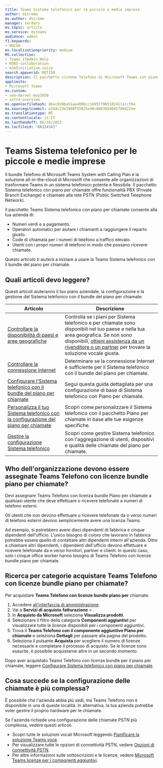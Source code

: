 ```yaml
---
title: Teams Sistema telefonico per le piccole e medie imprese
author: dstrome
ms.author: dstrome
manager: serdars
ms.topic: article
ms.service: msteams
audience: admin
f1.keywords:
- NOCSH
ms.localizationpriority: medium
MS.collection:
- Teams_ITAdmin_Help
- M365-collaboration
- m365initiative-voice
search.appverid: MET150
description: Il pacchetto sistema Telefono di Microsoft Teams con piano per chiamate è un'opzione economica per le chiamate vocali, che consente alle piccole e medie imprese di comunicare meglio.
appliesto:
- Microsoft Teams
ms.custom:
- seo-marvel-may2020
- intro-overview
ms.openlocfilehash: 86ac928ba51ae409bcc1695f79651024111ccf04
ms.sourcegitcommit: e38dc23e3968f55625e90c8883884045f80d22ee
ms.translationtype: MT
ms.contentlocale: it-IT
ms.lasthandoff: 06/16/2022
ms.locfileid: "66124341"
---
```

# <a name="teams-phone-system-guidance-for-small-and-medium-businesses"></a>Teams Sistema telefonico per le piccole e medie imprese

Il bundle Telefono di Microsoft Teams System with Calling Plan è la soluzione all-in-the-cloud di Microsoft che consente alle organizzazioni di trasformare Teams in un sistema telefonico potente e flessibile. Il pacchetto Sistema telefonico con piano per chiamate offre funzionalità PBX (Private Branch Exchange) e chiamate alla rete PSTN (Public Switched Telephone Network).

Il pacchetto Teams Sistema telefonico con piano per chiamate consente alla tua azienda di:

- Numeri verdi e a pagamento.
- Operatori automatici per aiutare i chiamanti a raggiungere il reparto giusto.
- Code di chiamata per i numeri di telefono a traffico elevato.
- Utenti con i propri numeri di telefono in modo che possano ricevere chiamate.

Questo articolo ti aiuterà a iniziare a usare la Teams Sistema telefonico con il bundle del piano per chiamate.

## <a name="which-articles-should-i-read"></a>Quali articoli devo leggere?

Questi articoli aiuteranno il tuo piano aziendale, la configurazione e la gestione del Sistema telefonico con il bundle del piano per chiamate.

| Articolo | Descrizione |
|---------|-------------|
| [Controllare la disponibilità di paesi e aree geografiche](../country-and-region-availability-for-audio-conferencing-and-calling-plans/country-and-region-availability-for-audio-conferencing-and-calling-plans.md) | Controlla se i piani per Sistema telefonico e per chiamate sono disponibili nel tuo paese e nella tua area geografica. Se non sono disponibili, [ottieni assistenza da un rivenditore o un partner](../business-voice/reseller-partner-support.md) per trovare la soluzione vocale giusta. |
| [Controllare la connessione Internet](../business-voice/get-ready-internet.md) | Determinare se la connessione Internet è sufficiente per il Sistema telefonico con il bundle del piano per chiamate. |
| [Configurare l'Sistema telefonico con il bundle del piano per chiamate](../business-voice/set-up-overview.md) | Segui questa guida dettagliata per una configurazione di base di Sistema telefonico con Piano per chiamate. |
| [Personalizza il tuo Sistema telefonico con la configurazione del piano per chiamate](../business-voice/customize-business-voice.md) | Scopri come personalizzare il Sistema telefonico con il pacchetto Piano per chiamate in base alle tue esigenze specifiche. |
| [Gestire la configurazione Sistema telefonico](../business-voice/create-users.md) | Scopri come gestire Sistema telefonico con l'aggregazione di utenti, dispositivi e qualità delle chiamate del piano per chiamate. |

## <a name="who-in-my-organization-needs-to-be-assigned-teams-phone-with-calling-plan-bundle-licenses"></a>Who dell'organizzazione devono essere assegnate Teams Telefono con licenze bundle piano per chiamate?

Devi assegnare Teams Telefono con licenza bundle Piano per chiamate a qualsiasi utente che deve effettuare o ricevere telefonate a numeri di telefono esterni.

Gli utenti che non devono effettuare o ricevere telefonate da o verso numeri di telefono esterni devono semplicemente avere una licenza Teams.

Ad esempio, si potrebbero avere dieci dipendenti di fabbrica e cinque dipendenti dell'ufficio. L'unico bisogno di coloro che lavorano in fabbrica potrebbe essere quello di contattare altri dipendenti interni all'azienda. Oltre a chiamare altri dipendenti, i dipendenti dell'ufficio devono effettuare e ricevere telefonate da e verso fornitori, partner e clienti. In questo caso, solo i cinque office worker hanno bisogno di Teams Telefono con licenze bundle piano per chiamate.

## <a name="how-do-i-purchase-teams-phone-with-calling-plan-bundle-licenses"></a>Ricerca per categorie acquistare Teams Telefono con licenze bundle piano per chiamate?

Per acquistare **Teams Telefono con licenze bundle piano per** chiamate:

1. Accedere [all'interfaccia di amministrazione](https://admin.microsoft.com/Adminportal/Home#/homepage).
2. Vai a **Servizi di acquisto** **fatturazione** > .
3. In **Acquisto da Microsoft** seleziona **Visualizza prodotti**.
4. Selezionare il filtro della categoria **Componenti aggiuntivi** per visualizzare tutte le licenze disponibili per i componenti aggiuntivi.
5. Trova il **Teams Telefono con il componente aggiuntivo Piano per chiamate** e seleziona **Dettagli** per passare alla pagina del prodotto.
6. Seleziona il pulsante **Acquista** per scegliere il numero di licenze necessarie e completare il processo di acquisto. Se le licenze sono esaurite, è possibile acquistarne altre in un secondo momento.

Dopo aver acquistato Teams Telefono con licenze bundle per il piano per chiamate, leggere [Configurare Sistema telefonico con piano per chiamate](../business-voice/set-up-overview.md).

## <a name="what-if-my-calling-setup-is-more-complex"></a>Cosa succede se la configurazione delle chiamate è più complessa?

È possibile che l'azienda abbia più sedi, ma Teams Telefono non è disponibile in una di queste località. In alternativa, la tua azienda potrebbe voler gestire il proprio hardware per le chiamate.

Se l'azienda richiede una configurazione delle chiamate PSTN più complessa, vedere questi articoli.

- Scopri tutte le soluzioni vocali Microsoft leggendo [Pianificare la soluzione Teams voce](../cloud-voice-landing-page.md).
- Per visualizzare tutte le opzioni di connettività PSTN, vedere [Opzioni di connettività PSTN](../pstn-connectivity.md).
- Per altre informazioni sulle sottoscrizioni e le licenze, vedere [Microsoft Teams licenze per i componenti aggiuntivi](../teams-add-on-licensing/microsoft-teams-add-on-licensing.md).
